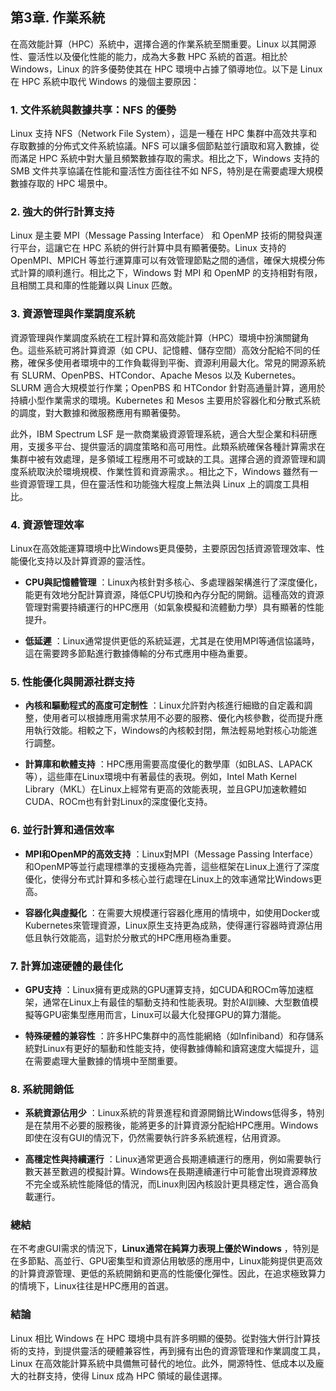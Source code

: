 第3章. 作業系統
---
在高效能計算（HPC）系統中，選擇合適的作業系統至關重要。Linux 以其開源性、靈活性以及優化性能的能力，成為大多數 HPC 系統的首選。相比於 Windows，Linux 的許多優勢使其在 HPC 環境中占據了領導地位。以下是 Linux 在 HPC 系統中取代 Windows 的幾個主要原因：

### 1. 文件系統與數據共享：NFS 的優勢 

Linux 支持 NFS（Network File System），這是一種在 HPC 集群中高效共享和存取數據的分佈式文件系統協議。NFS 可以讓多個節點並行讀取和寫入數據，從而滿足 HPC 系統中對大量且頻繁數據存取的需求。相比之下，Windows 支持的 SMB 文件共享協議在性能和靈活性方面往往不如 NFS，特別是在需要處理大規模數據存取的 HPC 場景中。

### 2. 強大的併行計算支持 

Linux 是主要 MPI（Message Passing Interface） 和 OpenMP 技術的開發與運行平台，這讓它在 HPC 系統的併行計算中具有顯著優勢。Linux 支持的 OpenMPI、MPICH 等並行運算庫可以有效管理節點之間的通信，確保大規模分佈式計算的順利進行。相比之下，Windows 對 MPI 和 OpenMP 的支持相對有限，且相關工具和庫的性能難以與 Linux 匹敵。

### 3. 資源管理與作業調度系統 

資源管理與作業調度系統在工程計算和高效能計算（HPC）環境中扮演關鍵角色。這些系統可將計算資源（如 CPU、記憶體、儲存空間）高效分配給不同的任務，確保多使用者環境中的工作負載得到平衡、資源利用最大化。常見的開源系統有 SLURM、OpenPBS、HTCondor、Apache Mesos 以及 Kubernetes。SLURM 適合大規模並行作業；OpenPBS 和 HTCondor 針對高通量計算，適用於持續小型作業需求的環境。Kubernetes 和 Mesos 主要用於容器化和分散式系統的調度，對大數據和微服務應用有顯著優勢。

此外，IBM Spectrum LSF 是一款商業級資源管理系統，適合大型企業和科研應用，支援多平台、提供靈活的調度策略和高可用性。此類系統確保各種計算需求在集群中被有效處理，是多領域工程應用不可或缺的工具。選擇合適的資源管理和調度系統取決於環境規模、作業性質和資源需求。。相比之下，Windows 雖然有一些資源管理工具，但在靈活性和功能強大程度上無法與 Linux 上的調度工具相比。

### 4. 資源管理效率 

Linux在高效能運算環境中比Windows更具優勢，主要原因包括資源管理效率、性能優化支持以及計算資源的靈活性。
 
- **CPU與記憶體管理** ：Linux內核針對多核心、多處理器架構進行了深度優化，能更有效地分配計算資源，降低CPU切換和內存分配的開銷。這種高效的資源管理對需要持續運行的HPC應用（如氣象模擬和流體動力學）具有顯著的性能提升。
 
- **低延遲** ：Linux通常提供更低的系統延遲，尤其是在使用MPI等通信協議時，這在需要跨多節點進行數據傳輸的分布式應用中極為重要。

### 5. 性能優化與開源社群支持 
 
- **內核和驅動程式的高度可定制性** ：Linux允許對內核進行細緻的自定義和調整，使用者可以根據應用需求禁用不必要的服務、優化內核參數，從而提升應用執行效能。相較之下，Windows的內核較封閉，無法輕易地對核心功能進行調整。
 
- **計算庫和軟體支持** ：HPC應用需要高度優化的數學庫（如BLAS、LAPACK等），這些庫在Linux環境中有著最佳的表現。例如，Intel Math Kernel Library（MKL）在Linux上經常有更高的效能表現，並且GPU加速軟體如CUDA、ROCm也有針對Linux的深度優化支持。

### 6. 並行計算和通信效率 
 
- **MPI和OpenMP的高效支持** ：Linux對MPI（Message Passing Interface）和OpenMP等並行處理標準的支援極為完善，這些框架在Linux上進行了深度優化，使得分布式計算和多核心並行處理在Linux上的效率通常比Windows更高。
 
- **容器化與虛擬化** ：在需要大規模運行容器化應用的情境中，如使用Docker或Kubernetes來管理資源，Linux原生支持更為成熟，使得運行容器時資源佔用低且執行效能高，這對於分散式的HPC應用極為重要。

### 7. 計算加速硬體的最佳化 
 
- **GPU支持** ：Linux擁有更成熟的GPU運算支持，如CUDA和ROCm等加速框架，通常在Linux上有最佳的驅動支持和性能表現。對於AI訓練、大型數值模擬等GPU密集型應用而言，Linux可以最大化發揮GPU的算力潛能。
 
- **特殊硬體的兼容性** ：許多HPC集群中的高性能網絡（如Infiniband）和存儲系統對Linux有更好的驅動和性能支持，使得數據傳輸和讀寫速度大幅提升，這在需要處理大量數據的情境中至關重要。

### 8. 系統開銷低 
 
- **系統資源佔用少** ：Linux系統的背景進程和資源開銷比Windows低得多，特別是在禁用不必要的服務後，能將更多的計算資源分配給HPC應用。Windows即使在沒有GUI的情況下，仍然需要執行許多系統進程，佔用資源。
 
- **高穩定性與持續運行** ：Linux通常更適合長期連續運行的應用，例如需要執行數天甚至數週的模擬計算。Windows在長期連續運行中可能會出現資源釋放不完全或系統性能降低的情況，而Linux則因內核設計更具穩定性，適合高負載運行。

### 總結 
在不考慮GUI需求的情況下，**Linux通常在純算力表現上優於Windows**  ，特別是在多節點、高並行、GPU密集型和資源佔用敏感的應用中，Linux能夠提供更高效的計算資源管理、更低的系統開銷和更高的性能優化彈性。因此，在追求極致算力的情境下，Linux往往是HPC應用的首選。
### 結論 

Linux 相比 Windows 在 HPC 環境中具有許多明顯的優勢。從對強大併行計算技術的支持，到提供靈活的硬體兼容性，再到擁有出色的資源管理和作業調度工具，Linux 在高效能計算系統中具備無可替代的地位。此外，開源特性、低成本以及龐大的社群支持，使得 Linux 成為 HPC 領域的最佳選擇。